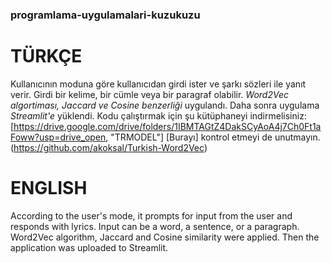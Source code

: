 ### programlama-uygulamalari-kuzukuzu
TÜRKÇE
======
Kullanıcının moduna göre kullanıcıdan girdi ister ve şarkı sözleri ile yanıt verir.
Girdi bir kelime, bir cümle veya bir paragraf olabilir.
*Word2Vec algortiması, Jaccard ve Cosine benzerliği* uygulandı. 
Daha sonra uygulama *Streamlit'e* yüklendi.
Kodu çalıştırmak için şu kütüphaneyi indirmelisiniz: [https://drive.google.com/drive/folders/1IBMTAGtZ4DakSCyAoA4j7Ch0Ft1aFoww?usp=drive_open, "TRMODEL"]
[Burayı] kontrol etmeyi de unutmayın. (https://github.com/akoksal/Turkish-Word2Vec)


ENGLISH
======
According to the user's mode, it prompts for input from the user and responds with lyrics.
Input can be a word, a sentence, or a paragraph.
Word2Vec algorithm, Jaccard and Cosine similarity were applied.
Then the application was uploaded to Streamlit.
